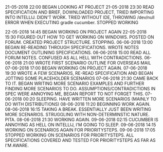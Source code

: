 21-05-2018  22:00   BEGAN LOOKING AT PROJECT
21-05-2018	23:30	READ SPECIFICATION AND BRIEF, DOWNLOADED PROJECT, TRIED IMPORTING INTO INTELLIJ. DIDN'T WORK. 
					TRIED WITHOUT IDE, THROWING /dev/null ERROR WHEN EXECUTING gradle cucumber. STOPPED WORKING
					
22-05-2018	14:45	BEGAN WORKING ON PROJECT AGAIN
22-05-2018	15:30	FIGURED OUT HOW TO GET WORKING ON WINDOWS. POSTED ON FORUM. CREATED PROJECT STRUCTURE. STOPPING.
06-06-2018  13:00   BEGAN RE-READING THROUGH SPECIFICATIONS. WROTE NOTES DOCUMENT OUTLINING SPECIFICATIONS.
06-06-2018  15:00   READ ALL FORUM NOTES. CONFUSED AS ALL HELL WITH CONTRADICTIONS.
06-06-2018  21:00   WROTE FIRST SCENARIO OUTLINE FOR OVERSEAS MAIL
07-06-2018  17:00   BEGAN WORKING ON PROJECT AGAIN.
07-06-2018  19:30   WROTE A FEW SCENARIOS, RE-READ SPECIFICATION AND BEGAN JOTTING SOME PLACEHOLDER SCENARIOS
07-06-2018  21:30   CAME BACK TO IT. BEGAN WRITING MORE SCENARIO EXAMPLES AND FURTHER FINDING MORE SCENARIOS TO DO.
                    ASSUMPTIONS/CONTRADICTIONS IN SPEC WERE ANNOYING ME, BEGAN REPORT TO NOT FORGET THIS.
07-06-2018  00:20   SLEEPING. HAVE WRITTEN MORE SCENARIOS (MAINLY TO DO WITH DISTRIBUTIONS)
08-06-2018  11:20   BEGINNING WORK AGAIN.
08-06-2018  16:15   TAKING A BREAK. ESSENTIALLY JUST BEEN WRITING MORE SCENARIOS. STRUGGLING WITH NON-DETERMINSTIC NATURE. PITA.
08-06-2018  21:30   WORKING AGAIN. 
09-06-2018  02:15   CUCUMBER IS ANNOYING AS HELL ON INTELLIJ, I'M GOING TO SLEEP.
09-06-2018  14:15   WORKING ON SCENARIOS AGAIN FOR PRIORITYSTEPS.
09-06-2018  17:05   STOPPED WORKING ON SCENARIOS FOR PRIORITYSTEPS. ALL SPECIFICATIONS COVERED AND TESTED FOR PRIORITYSTEPS AS FAR AS I'M AWARE.